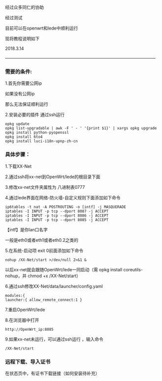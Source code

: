 经过众多同仁的协助

经过测试

目前可以在openwrt和lede中顺利运行

现将教程说明如下

2018.3.14

———————————————————————————————————

### 需要的条件:
1.首先你需要公网ip

如果没有公网ip

那么无法保证顺利运行

2.安装必要的插件
通过ssh运行
```
opkg update
opkg list-upgradable | awk -F ' - ' '{print $1}' | xargs opkg upgrade
opkg install python-pyopenssl
opkg install 6to4
opkg install luci-i18n-upnp-zh-cn
```

### 具体步骤：
1.下载XX-Net


2.通过ssh将xx-net到OpenWrt/lede的根目录下面  


3.修改xx-net文件夹属性为 八进制表0777


4.通过lede界面在网络-防火墙-自定义规则下面添加如下命令

```
ip6tables -t nat -A POSTROUTING -o [intf] -j MASQUERADE
iptables -I INPUT -p tcp --dport 8087 -j ACCEPT
iptables -I INPUT -p tcp --dport 8086 -j ACCEPT
iptables -I INPUT -p tcp --dport 8085 -j ACCEPT
```

【intf】是你lan口名字 

一般是eth0或者eth1或者eth0.2之类的


5.在系统-启动项 exit 0前面添加如下命令
```
nohup /XX-Net/start >/dev/null 2>&1 &
```
以后xx-net就会跟随OpenWrt/lede一同启动（需 opkg install coreutils-nohup，并 chmod +x /XX-Net/start）


6.通过ssh修改XX-Net/data/launcher/config.yaml 
```
modules:{
launcher:{ allow_remote_connect:1 }
```


7.重启OpenWrt/lede


8.在浏览器中打开
```
http://OpenWrt_ip:8085
```  


9.如果xx-net未运行，可以通过ssh运行 ，输入命令
```
/XX-Net/start
```


### 远程下载、导入证书  
在状态页中，有证书下载链接（如何安装待补充）



